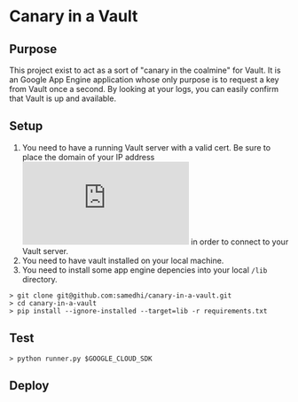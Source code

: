 # Canary in a Vault

## Purpose

This project exist to act as a sort of "canary in the coalmine" for Vault. It is an Google App Engine application whose only purpose is to request a key from Vault once a second. By looking at your logs, you can easily confirm that Vault is up and available.

## Setup

1. You need to have a running Vault server with a valid cert. Be sure to place the domain of your IP address ![here](https://github.com/samedhi/canary-in-a-vault/blob/master/vault.py#L13) in order to connect to your Vault server.
2. You need to have vault installed on your local machine.
3. You need to install some app engine depencies into your local `/lib` directory.
```
> git clone git@github.com:samedhi/canary-in-a-vault.git
> cd canary-in-a-vault
> pip install --ignore-installed --target=lib -r requirements.txt
```

## Test

```
> python runner.py $GOOGLE_CLOUD_SDK
```

## Deploy
